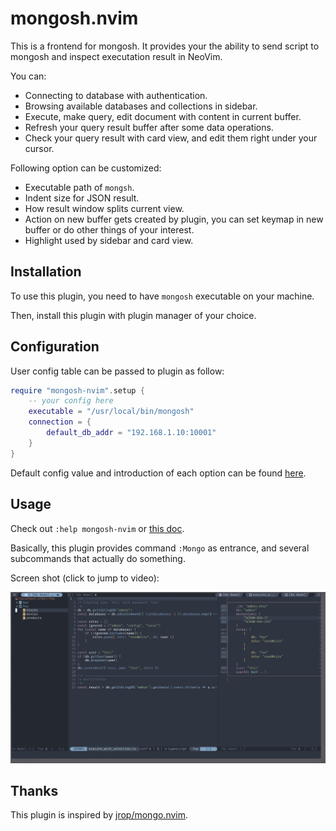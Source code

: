 # mongosh.nvim

This is a frontend for mongosh. It provides your the ability to send script to
mongosh and inspect executation result in NeoVim.

You can:

- Connecting to database with authentication.
- Browsing available databases and collections in sidebar.
- Execute, make query, edit document with content in current buffer.
- Refresh your query result buffer after some data operations.
- Check your query result with card view, and edit them right under your cursor.

Following option can be customized:

- Executable path of `mongsh`.
- Indent size for JSON result.
- How result window splits current view.
- Action on new buffer gets created by plugin, you can set keymap in new buffer
or do other things of your interest.
- Highlight used by sidebar and card view.

## Installation

To use this plugin, you need to have `mongosh` executable on your machine.

Then, install this plugin with plugin manager of your choice.

## Configuration

User config table can be passed to plugin as follow:

```lua
require "mongosh-nvim".setup {
    -- your config here
    executable = "/usr/local/bin/mongosh"
    connection = {
        default_db_addr = "192.168.1.10:10001"
    }
}
```

Default config value and introduction of each option can be found [here](https://github.com/SirZenith/mongosh.nvim/blob/main/lua/mongosh-nvim/config.lua).

## Usage

Check out `:help mongosh-nvim` or [this doc](./doc/mongosh-nvim.md).

Basically, this plugin provides command `:Mongo` as entrance, and several
subcommands that actually do something.

Screen shot (click to jump to video):

[![screen shot](./img/screen_shot.png)](https://youtu.be/mKPvMBQuZy4 )

## Thanks

This plugin is inspired by [jrop/mongo.nvim](https://github.com/jrop/mongo.nvim).

